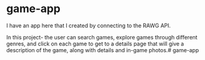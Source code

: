 # game-app

I have an app here that I created by connecting to the RAWG API.

In this project- the user can search games, explore games through different genres, and click on each game to get to a details page that will give a description of the game, along with details and in-game photos.# game-app
